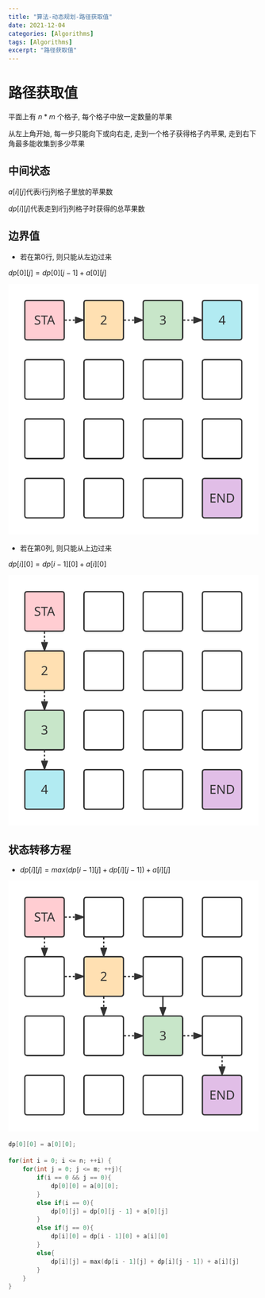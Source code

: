 ```yaml
---
title: "算法-动态规划-路径获取值"
date: 2021-12-04
categories: [Algorithms]
tags: [Algorithms]
excerpt: "路径获取值"
---
```


# 路径获取值

平面上有 $n*m$ 个格子, 每个格子中放一定数量的苹果

从左上角开始, 每一步只能向下或向右走, 走到一个格子获得格子内苹果, 走到右下角最多能收集到多少苹果

## 中间状态

$a[i][j]$代表i行j列格子里放的苹果数

$dp[i][j]$代表走到i行j列格子时获得的总苹果数

## 边界值

- 若在第0行, 则只能从左边过来

$dp[0][j] = dp[0][j - 1] + a[0][j]$

![](https://raw.githubusercontent.com/dmjcb/SelfImgur/main/2022-4-5-1351.svg)

- 若在第0列, 则只能从上边过来

$dp[i][0] = dp[i - 1][0] + a[i][0]$

![](https://raw.githubusercontent.com/dmjcb/SelfImgur/main/2022-4-5-1352.svg)

## 状态转移方程

- $dp[i][j] = max(dp[i - 1][j]+ dp[i][j - 1]) + a[i][j]$

![](https://raw.githubusercontent.com/dmjcb/SelfImgur/main/2022-4-5-1355.svg)

```c
dp[0][0] = a[0][0];

for(int i = 0; i <= n; ++i) {
    for(int j = 0; j <= m; ++j){
        if(i == 0 && j == 0){
            dp[0][0] = a[0][0];
        }
        else if(i == 0){
            dp[0][j] = dp[0][j - 1] + a[0][j]
        }
        else if(j == 0){
            dp[i][0] = dp[i - 1][0] + a[i][0]
        }
        else{
            dp[i][j] = max(dp[i - 1][j] + dp[i][j - 1]) + a[i][j]
        }
    }
}
```
